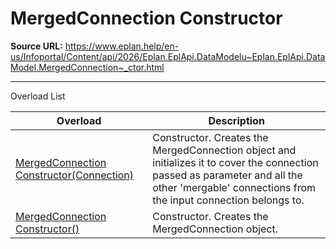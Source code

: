 # MergedConnection Constructor

**Source URL:** https://www.eplan.help/en-us/Infoportal/Content/api/2026/Eplan.EplApi.DataModelu~Eplan.EplApi.DataModel.MergedConnection~_ctor.html

---

Overload List

| Overload | Description |
| --- | --- |
| [MergedConnection Constructor(Connection)](Eplan.EplApi.DataModelu~Eplan.EplApi.DataModel.MergedConnection~_ctor(Connection).html) | Constructor. Creates the MergedConnection object and initializes it to cover the connection passed as parameter and all the other 'mergable' connections from the input connection belongs to. |
| [MergedConnection Constructor()](Eplan.EplApi.DataModelu~Eplan.EplApi.DataModel.MergedConnection~_ctor().html) | Constructor. Creates the MergedConnection object. |
